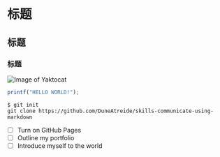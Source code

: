 # 标题 
## 标题 
### 标题 

![Image of Yaktocat](https://octodex.github.com/images/yaktocat.png)


```javascript
printf("HELLO WORLD!");
```

```
$ git init
git clone https://github.com/DuneAtreide/skills-communicate-using-markdown
```

- [ ] Turn on GitHub Pages
- [ ] Outline my portfolio
- [ ] Introduce myself to the world
